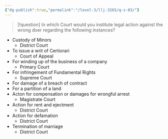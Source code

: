 ```yaml
---
{"dg-publish":true,"permalink":"/level-3/llj-3265/q-s-03/"}
---
```



> [!question]
> In which Court would you institute legal action against the wrong doer regarding the following instances?

- Custody of Minors
	- District Court
- To issue a writ of Certiorari
	- Court of Appeal
- For winding up of the business of a company
	- Primary Court
- For infringement of Fundamental Rights
	- Supreme Court
- For damage of a breach of contract 
- For a partition of a land 
- Acton for compensation or damages for wrongful arrest
	- Magistrate Court
- Action for rent and ejectment
	- District Court
- Action for defamation
	- District Court
- Termination of marriage 
	- District Court


